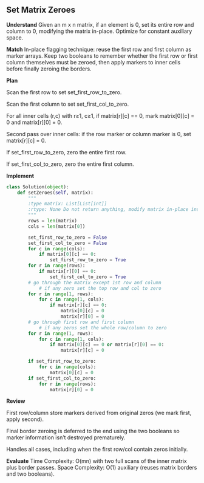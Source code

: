 ## Set Matrix Zeroes

**Understand**
Given an m x n matrix, if an element is 0, set its entire row and column to 0, modifying the matrix in-place. Optimize for constant auxiliary space.

**Match**
In-place flagging technique: reuse the first row and first column as marker arrays. Keep two booleans to remember whether the first row or first column themselves must be zeroed, then apply markers to inner cells before finally zeroing the borders.

**Plan**

Scan the first row to set set_first_row_to_zero.

Scan the first column to set set_first_col_to_zero.

For all inner cells (r,c) with r≥1, c≥1, if matrix[r][c] == 0, mark matrix[0][c] = 0 and matrix[r][0] = 0.

Second pass over inner cells: if the row marker or column marker is 0, set matrix[r][c] = 0.

If set_first_row_to_zero, zero the entire first row.

If set_first_col_to_zero, zero the entire first column.

**Implement**
```py
class Solution(object):
    def setZeroes(self, matrix):
        """
        :type matrix: List[List[int]]
        :rtype: None Do not return anything, modify matrix in-place instead.
        """
        rows = len(matrix)
        cols = len(matrix[0])

        set_first_row_to_zero = False
        set_first_col_to_zero = False
        for c in range(cols):
            if matrix[0][c] == 0:
                set_first_row_to_zero = True
        for r in range(rows):
            if matrix[r][0] == 0:
                set_first_col_to_zero = True
        # go through the matrix except 1st row and column 
            # if any zero set the top row and col to zero
        for r in range(1, rows):
            for c in range(1, cols):
                if matrix[r][c] == 0:
                    matrix[0][c] = 0
                    matrix[r][0] = 0
        # go through first row and first column
            # if any zeros set the whole row/column to zero  
        for r in range(1, rows):
            for c in range(1, cols):
                if matrix[0][c] == 0 or matrix[r][0] == 0:
                    matrix[r][c] = 0

        if set_first_row_to_zero:
            for c in range(cols):
                matrix[0][c] = 0
        if set_first_col_to_zero:
            for r in range(rows):
                matrix[r][0] = 0
```
**Review**

First row/column store markers derived from original zeros (we mark first, apply second).

Final border zeroing is deferred to the end using the two booleans so marker information isn’t destroyed prematurely.

Handles all cases, including when the first row/col contain zeros initially.

**Evaluate**
Time Complexity: O(mn) with two full scans of the inner matrix plus border passes.
Space Complexity: O(1) auxiliary (reuses matrix borders and two booleans).

